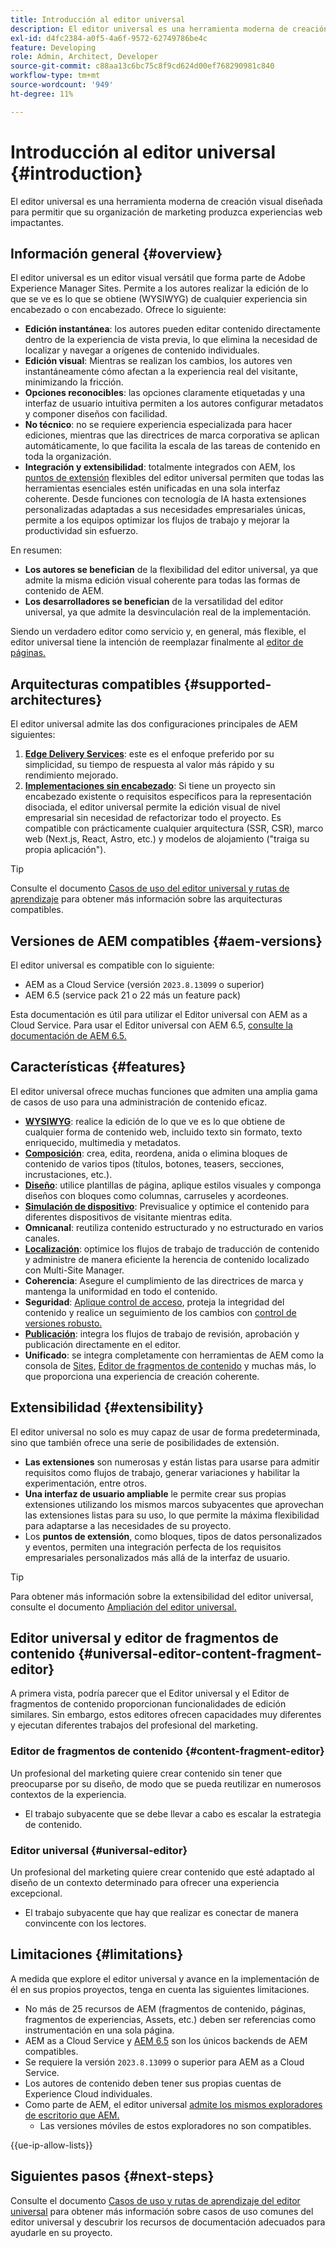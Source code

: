 ```yaml
---
title: Introducción al editor universal
description: El editor universal es una herramienta moderna de creación visual diseñada para permitir que su organización de marketing produzca experiencias web impactantes.
exl-id: d4fc2384-a0f5-4a6f-9572-62749786be4c
feature: Developing
role: Admin, Architect, Developer
source-git-commit: c88aa13c6bc75c8f9cd624d00ef768290981c840
workflow-type: tm+mt
source-wordcount: '949'
ht-degree: 11%

---
```



# Introducción al editor universal {#introduction}

El editor universal es una herramienta moderna de creación visual diseñada para permitir que su organización de marketing produzca experiencias web impactantes.

## Información general {#overview}

El editor universal es un editor visual versátil que forma parte de Adobe Experience Manager Sites. Permite a los autores realizar la edición de lo que se ve es lo que se obtiene (WYSIWYG) de cualquier experiencia sin encabezado o con encabezado. Ofrece lo siguiente:

* **Edición instantánea**: los autores pueden editar contenido directamente dentro de la experiencia de vista previa, lo que elimina la necesidad de localizar y navegar a orígenes de contenido individuales.
* **Edición visual**: Mientras se realizan los cambios, los autores ven instantáneamente cómo afectan a la experiencia real del visitante, minimizando la fricción.
* **Opciones reconocibles**: las opciones claramente etiquetadas y una interfaz de usuario intuitiva permiten a los autores configurar metadatos y componer diseños con facilidad.
* **No técnico**: no se requiere experiencia especializada para hacer ediciones, mientras que las directrices de marca corporativa se aplican automáticamente, lo que facilita la escala de las tareas de contenido en toda la organización.
* **Integración y extensibilidad**: totalmente integrados con AEM, los [puntos de extensión](#extensibility) flexibles del editor universal permiten que todas las herramientas esenciales estén unificadas en una sola interfaz coherente. Desde funciones con tecnología de IA hasta extensiones personalizadas adaptadas a sus necesidades empresariales únicas, permite a los equipos optimizar los flujos de trabajo y mejorar la productividad sin esfuerzo.

En resumen:

* **Los autores se benefician** de la flexibilidad del editor universal, ya que admite la misma edición visual coherente para todas las formas de contenido de AEM.
* **Los desarrolladores se benefician** de la versatilidad del editor universal, ya que admite la desvinculación real de la implementación.

Siendo un verdadero editor como servicio y, en general, más flexible, el editor universal tiene la intención de reemplazar finalmente al [editor de páginas.](/help/sites-cloud/authoring/page-editor/introduction.md)

## Arquitecturas compatibles {#supported-architectures}

El editor universal admite las dos configuraciones principales de AEM siguientes:

1. **[Edge Delivery Services](/help/edge/overview.md)**: este es el enfoque preferido por su simplicidad, su tiempo de respuesta al valor más rápido y su rendimiento mejorado.
1. **[Implementaciones sin encabezado](/help/headless/introduction.md)**: Si tiene un proyecto sin encabezado existente o requisitos específicos para la representación disociada, el editor universal permite la edición visual de nivel empresarial sin necesidad de refactorizar todo el proyecto. Es compatible con prácticamente cualquier arquitectura (SSR, CSR), marco web (Next.js, React, Astro, etc.) y modelos de alojamiento (&quot;traiga su propia aplicación&quot;).

>[!TIP]
>
>Consulte el documento [Casos de uso del editor universal y rutas de aprendizaje](/help/implementing/universal-editor/use-cases.md) para obtener más información sobre las arquitecturas compatibles.

## Versiones de AEM compatibles {#aem-versions}

El editor universal es compatible con lo siguiente:

* AEM as a Cloud Service (versión `2023.8.13099` o superior)
* AEM 6.5 (service pack 21 o 22 más un feature pack)

Esta documentación es útil para utilizar el Editor universal con AEM as a Cloud Service. Para usar el Editor universal con AEM 6.5, [consulte la documentación de AEM 6.5.](https://experienceleague.adobe.com/es/docs/experience-manager-65/content/implementing/developing/headless/universal-editor/introduction)

## Características {#features}

El editor universal ofrece muchas funciones que admiten una amplia gama de casos de uso para una administración de contenido eficaz.

* **[WYSIWYG](/help/sites-cloud/authoring/universal-editor/authoring.md)**: realice la edición de lo que ve es lo que obtiene de cualquier forma de contenido web, incluido texto sin formato, texto enriquecido, multimedia y metadatos.
* **[Composición](/help/sites-cloud/authoring/universal-editor/authoring.md#editing-content)**: crea, edita, reordena, anida o elimina bloques de contenido de varios tipos (títulos, botones, teasers, secciones, incrustaciones, etc.).
* **[Diseño](/help/sites-cloud/authoring/universal-editor/templates.md)**: utilice plantillas de página, aplique estilos visuales y componga diseños con bloques como columnas, carruseles y acordeones.
* **[Simulación de dispositivo](/help/sites-cloud/authoring/universal-editor/navigation.md#emulator)**: Previsualice y optimice el contenido para diferentes dispositivos de visitante mientras edita.
* **Omnicanal**: reutiliza contenido estructurado y no estructurado en varios canales.
* **[Localización](/help/sites-cloud/authoring/universal-editor/inheritance.md)**: optimice los flujos de trabajo de traducción de contenido y administre de manera eficiente la herencia de contenido localizado con Multi-Site Manager.
* **Coherencia**: Asegure el cumplimiento de las directrices de marca y mantenga la uniformidad en todo el contenido.
* **Seguridad**: [Aplique control de acceso](/help/implementing/universal-editor/authentication.md), proteja la integridad del contenido y realice un seguimiento de los cambios con [control de versiones robusto.](/help/sites-cloud/authoring/sites-console/page-versions.md)
* **[Publicación](/help/sites-cloud/authoring/universal-editor/publishing.md)**: integra los flujos de trabajo de revisión, aprobación y publicación directamente en el editor.
* **Unificado**: se integra completamente con herramientas de AEM como la consola de [Sites,](/help/sites-cloud/authoring/sites-console/introduction.md) [Editor de fragmentos de contenido](/help/sites-cloud/administering/content-fragments/overview.md) y muchas más, lo que proporciona una experiencia de creación coherente.

## Extensibilidad {#extensibility}

El editor universal no solo es muy capaz de usar de forma predeterminada, sino que también ofrece una serie de posibilidades de extensión.

* **Las extensiones** son numerosas y están listas para usarse para admitir requisitos como flujos de trabajo, generar variaciones y habilitar la experimentación, entre otros.
* **Una interfaz de usuario ampliable** le permite crear sus propias extensiones utilizando los mismos marcos subyacentes que aprovechan las extensiones listas para su uso, lo que permite la máxima flexibilidad para adaptarse a las necesidades de su proyecto.
* Los **puntos de extensión**, como bloques, tipos de datos personalizados y eventos, permiten una integración perfecta de los requisitos empresariales personalizados más allá de la interfaz de usuario.

>[!TIP]
>
>Para obtener más información sobre la extensibilidad del editor universal, consulte el documento [Ampliación del editor universal.](/help/implementing/universal-editor/extending.md)

## Editor universal y editor de fragmentos de contenido {#universal-editor-content-fragment-editor}

A primera vista, podría parecer que el Editor universal y el Editor de fragmentos de contenido proporcionan funcionalidades de edición similares. Sin embargo, estos editores ofrecen capacidades muy diferentes y ejecutan diferentes trabajos del profesional del marketing.

### Editor de fragmentos de contenido {#content-fragment-editor}

Un profesional del marketing quiere crear contenido sin tener que preocuparse por su diseño, de modo que se pueda reutilizar en numerosos contextos de la experiencia.

* El trabajo subyacente que se debe llevar a cabo es escalar la estrategia de contenido.

### Editor universal {#universal-editor}

Un profesional del marketing quiere crear contenido que esté adaptado al diseño de un contexto determinado para ofrecer una experiencia excepcional.

* El trabajo subyacente que hay que realizar es conectar de manera convincente con los lectores.

## Limitaciones {#limitations}

A medida que explore el editor universal y avance en la implementación de él en sus propios proyectos, tenga en cuenta las siguientes limitaciones.

* No más de 25 recursos de AEM (fragmentos de contenido, páginas, fragmentos de experiencias, Assets, etc.) deben ser referencias como instrumentación en una sola página.
* AEM as a Cloud Service y [AEM 6.5](https://experienceleague.adobe.com/es/docs/experience-manager-65/content/implementing/developing/headless/universal-editor/introduction) son los únicos backends de AEM compatibles.
* Se requiere la versión `2023.8.13099` o superior para AEM as a Cloud Service.
* Los autores de contenido deben tener sus propias cuentas de Experience Cloud individuales.
* Como parte de AEM, el editor universal [ admite los mismos exploradores de escritorio que AEM.](/help/overview/supported-platforms.md)
   * Las versiones móviles de estos exploradores no son compatibles.

{{ue-ip-allow-lists}}

## Siguientes pasos {#next-steps}

Consulte el documento [Casos de uso y rutas de aprendizaje del editor universal](/help/implementing/universal-editor/use-cases.md) para obtener más información sobre casos de uso comunes del editor universal y descubrir los recursos de documentación adecuados para ayudarle en su proyecto.
